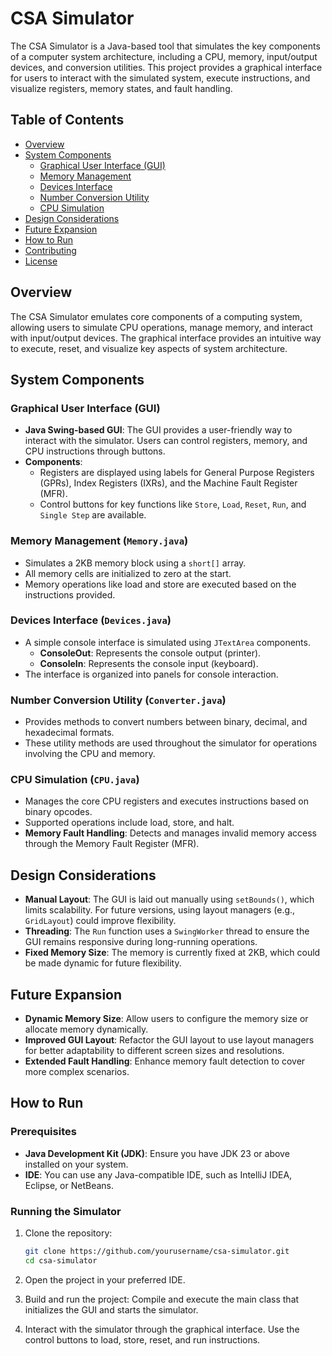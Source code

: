 # CSA Simulator

The CSA Simulator is a Java-based tool that simulates the key components of a computer system architecture, including a CPU, memory, input/output devices, and conversion utilities. This project provides a graphical interface for users to interact with the simulated system, execute instructions, and visualize registers, memory states, and fault handling.

## Table of Contents
- [Overview](#overview)
- [System Components](#system-components)
  - [Graphical User Interface (GUI)](#graphical-user-interface-gui)
  - [Memory Management](#memory-management-memoryjava)
  - [Devices Interface](#devices-interface-devicesjava)
  - [Number Conversion Utility](#number-conversion-utility-converterjava)
  - [CPU Simulation](#cpu-simulation-cpujava)
- [Design Considerations](#design-considerations)
- [Future Expansion](#future-expansion)
- [How to Run](#how-to-run)
- [Contributing](#contributing)
- [License](#license)

## Overview

The CSA Simulator emulates core components of a computing system, allowing users to simulate CPU operations, manage memory, and interact with input/output devices. The graphical interface provides an intuitive way to execute, reset, and visualize key aspects of system architecture.

## System Components

### Graphical User Interface (GUI)

- **Java Swing-based GUI**: The GUI provides a user-friendly way to interact with the simulator. Users can control registers, memory, and CPU instructions through buttons.
- **Components**:
  - Registers are displayed using labels for General Purpose Registers (GPRs), Index Registers (IXRs), and the Machine Fault Register (MFR).
  - Control buttons for key functions like `Store`, `Load`, `Reset`, `Run`, and `Single Step` are available.

### Memory Management (`Memory.java`)

- Simulates a 2KB memory block using a `short[]` array.
- All memory cells are initialized to zero at the start.
- Memory operations like load and store are executed based on the instructions provided.

### Devices Interface (`Devices.java`)

- A simple console interface is simulated using `JTextArea` components.
  - **ConsoleOut**: Represents the console output (printer).
  - **ConsoleIn**: Represents the console input (keyboard).
- The interface is organized into panels for console interaction.

### Number Conversion Utility (`Converter.java`)

- Provides methods to convert numbers between binary, decimal, and hexadecimal formats.
- These utility methods are used throughout the simulator for operations involving the CPU and memory.

### CPU Simulation (`CPU.java`)

- Manages the core CPU registers and executes instructions based on binary opcodes.
- Supported operations include load, store, and halt.
- **Memory Fault Handling**: Detects and manages invalid memory access through the Memory Fault Register (MFR).

## Design Considerations

- **Manual Layout**: The GUI is laid out manually using `setBounds()`, which limits scalability. For future versions, using layout managers (e.g., `GridLayout`) could improve flexibility.
- **Threading**: The `Run` function uses a `SwingWorker` thread to ensure the GUI remains responsive during long-running operations.
- **Fixed Memory Size**: The memory is currently fixed at 2KB, which could be made dynamic for future flexibility.

## Future Expansion

- **Dynamic Memory Size**: Allow users to configure the memory size or allocate memory dynamically.
- **Improved GUI Layout**: Refactor the GUI layout to use layout managers for better adaptability to different screen sizes and resolutions.
- **Extended Fault Handling**: Enhance memory fault detection to cover more complex scenarios.

## How to Run

### Prerequisites

- **Java Development Kit (JDK)**: Ensure you have JDK 23 or above installed on your system.
- **IDE**: You can use any Java-compatible IDE, such as IntelliJ IDEA, Eclipse, or NetBeans.

### Running the Simulator

1. Clone the repository:
   ```bash
   git clone https://github.com/yourusername/csa-simulator.git
   cd csa-simulator
   ```
2. Open the project in your preferred IDE.

3. Build and run the project:
   Compile and execute the main class that initializes the GUI and starts the simulator.
   
4. Interact with the simulator through the graphical interface. Use the control buttons to load, store, reset, and run instructions.
